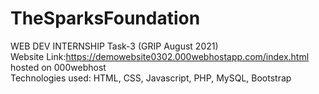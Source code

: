 # TheSparksFoundation
WEB DEV INTERNSHIP Task-3 (GRIP August 2021)<br>
Website Link:https://demowebsite0302.000webhostapp.com/index.html
hosted on 000webhost<br>
Technologies used: HTML, CSS, Javascript, PHP, MySQL, Bootstrap<br>
